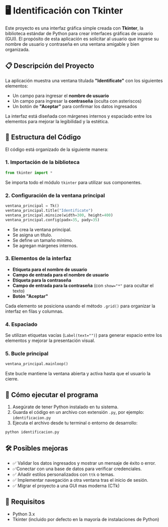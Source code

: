 # 🖥️ Identificación con Tkinter

Este proyecto es una interfaz gráfica simple creada con **Tkinter**, la biblioteca estándar de Python para crear interfaces gráficas de usuario (GUI). El propósito de esta aplicación es solicitar al usuario que ingrese su nombre de usuario y contraseña en una ventana amigable y bien organizada.

## 📋 Descripción del Proyecto

La aplicación muestra una ventana titulada **"Identificate"** con los siguientes elementos:

- Un campo para ingresar el **nombre de usuario**
- Un campo para ingresar la **contraseña** (oculta con asteriscos)
- Un botón de **"Aceptar"** para confirmar los datos ingresados

La interfaz está diseñada con márgenes internos y espaciado entre los elementos para mejorar la legibilidad y la estética.

## 🧱 Estructura del Código

El código está organizado de la siguiente manera:

### 1. **Importación de la biblioteca**
```python
from tkinter import *
```
Se importa todo el módulo `tkinter` para utilizar sus componentes.

### 2. **Configuración de la ventana principal**
```python
ventana_principal = Tk()
ventana_principal.title("Identificate")
ventana_principal.minsize(width=300, height=400)
ventana_principal.config(padx=35, pady=35)
```
- Se crea la ventana principal.
- Se asigna un título.
- Se define un tamaño mínimo.
- Se agregan márgenes internos.

### 3. **Elementos de la interfaz**
- **Etiqueta para el nombre de usuario**
- **Campo de entrada para el nombre de usuario**
- **Etiqueta para la contraseña**
- **Campo de entrada para la contraseña** (con `show="*"` para ocultar el texto)
- **Botón "Aceptar"**

Cada elemento se posiciona usando el método `.grid()` para organizar la interfaz en filas y columnas.

### 4. **Espaciado**
Se utilizan etiquetas vacías (`Label(text="")`) para generar espacio entre los elementos y mejorar la presentación visual.

### 5. **Bucle principal**
```python
ventana_principal.mainloop()
```
Este bucle mantiene la ventana abierta y activa hasta que el usuario la cierre.

## 🚀 Cómo ejecutar el programa

1. Asegúrate de tener Python instalado en tu sistema.
2. Guarda el código en un archivo con extensión `.py`, por ejemplo: `identificacion.py`
3. Ejecuta el archivo desde tu terminal o entorno de desarrollo:
```bash
python identificacion.py
```

## 🛠️ Posibles mejoras

- ✅ Validar los datos ingresados y mostrar un mensaje de éxito o error.
- ✅Conectar con una base de datos para verificar credenciales.
- ✅ Añadir estilos personalizados con `ttk` o temas.
- ✅ Implementar navegación a otra ventana tras el inicio de sesión.
- ✅ Migrar el proyecto a una GUI mas moderna (CTk)

## 📌 Requisitos

- Python 3.x
- Tkinter (incluido por defecto en la mayoría de instalaciones de Python)
